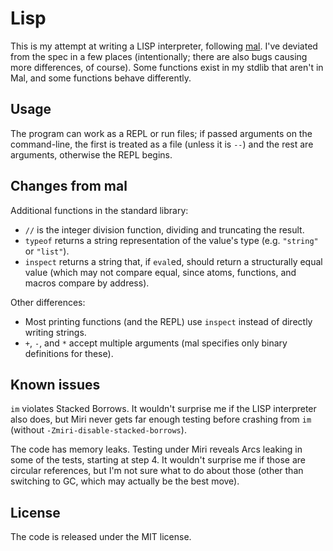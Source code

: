 # Lisp

This is my attempt at writing a LISP interpreter, following [mal](https://github.com/kanaka/mal). I've deviated from the spec in a few places (intentionally; there are also bugs causing more differences, of course). Some functions exist in my stdlib that aren't in Mal, and some functions behave differently.

## Usage

The program can work as a REPL or run files; if passed arguments on the command-line, the first is treated as a file (unless it is `--`) and the rest are arguments, otherwise the REPL begins.

## Changes from mal

Additional functions in the standard library:

* `//` is the integer division function, dividing and truncating the result.
* `typeof` returns a string representation of the value's type (e.g. `"string"` or `"list"`).
* `inspect` returns a string that, if `eval`ed, should return a structurally equal value (which may not compare equal, since atoms, functions, and macros compare by address).

Other differences:

* Most printing functions (and the REPL) use `inspect` instead of directly writing strings.
* `+`, `-`, and `*` accept multiple arguments (mal specifies only binary definitions for these).

## Known issues

`im` violates Stacked Borrows. It wouldn't surprise me if the LISP interpreter also does, but Miri never gets far enough testing before crashing from `im` (without `-Zmiri-disable-stacked-borrows`).

The code has memory leaks. Testing under Miri reveals Arcs leaking in some of the tests, starting at step 4. It wouldn't surprise me if those are circular references, but I'm not sure what to do about those (other than switching to GC, which may actually be the best move).

## License

The code is released under the MIT license.
